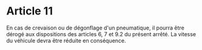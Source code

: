 # Article 11

En cas de crevaison ou de dégonflage d'un pneumatique, il pourra être dérogé aux dispositions des articles 6, 7 et 9.2 du présent arrêté. La vitesse du véhicule devra être réduite en conséquence.
